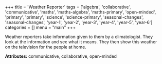 +++
title = 'Weather Reporter'
tags = ['algebra', 'collaborative', 'communicative', 'maths', 'maths-algebra', 'maths-primary', 'open-minded', 'primary', 'primary', 'science', 'science-primary', 'seasonal-changes', 'seasonal-changes', 'year-1', 'year-2', 'year-3', 'year-4', 'year-5', 'year-6']
categories = []
menu = "main"
+++

Weather reporters take information given to them by a climatologist. They look at the information and see what it means. They then show this weather on the television for the people at home.

<strong>Attributes: </strong>communicative, collaborative, open-minded
